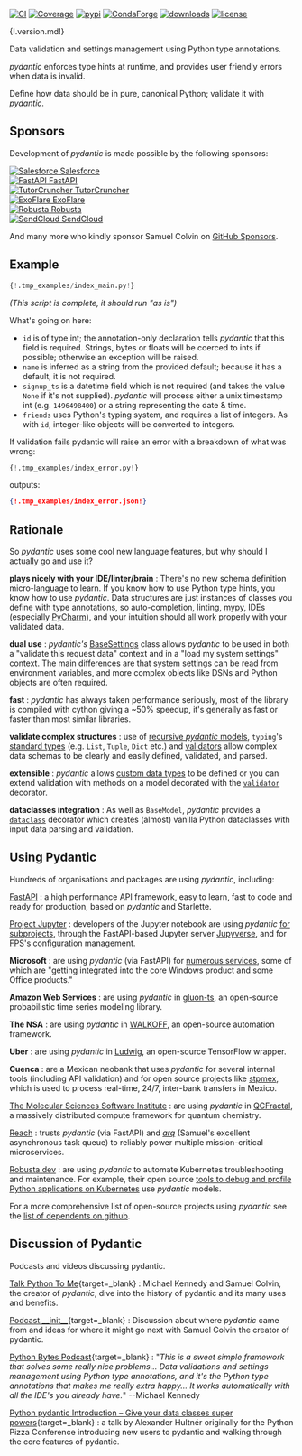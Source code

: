 [![CI](https://github.com/samuelcolvin/pydantic/workflows/CI/badge.svg?event=push)](https://github.com/samuelcolvin/pydantic/actions?query=event%3Apush+branch%3Amaster+workflow%3ACI)
[![Coverage](https://coverage-badge.samuelcolvin.workers.dev/samuelcolvin/pydantic.svg)](https://github.com/samuelcolvin/pydantic/actions?query=event%3Apush+branch%3Amaster+workflow%3ACI)
[![pypi](https://img.shields.io/pypi/v/pydantic.svg)](https://pypi.python.org/pypi/pydantic)
[![CondaForge](https://img.shields.io/conda/v/conda-forge/pydantic.svg)](https://anaconda.org/conda-forge/pydantic)
[![downloads](https://pepy.tech/badge/pydantic/month)](https://pepy.tech/project/pydantic)
[![license](https://img.shields.io/github/license/samuelcolvin/pydantic.svg)](https://github.com/samuelcolvin/pydantic/blob/master/LICENSE)

{!.version.md!}

Data validation and settings management using Python type annotations.

*pydantic* enforces type hints at runtime, and provides user friendly errors when data is invalid.

Define how data should be in pure, canonical Python; validate it with *pydantic*.

## Sponsors

Development of *pydantic* is made possible by the following sponsors:

<div class="sponsors">
  <div>
    <a rel="sponsored" target="_blank" href="https://www.salesforce.com">
      <img src="./sponsor_logos/salesforce.png" alt="Salesforce" />
      Salesforce
    </a>
  </div>
  <div>
    <a rel="sponsored" target="_blank" href="https://fastapi.tiangolo.com">
      <img src="./sponsor_logos/fastapi.png" alt="FastAPI" />
      FastAPI
    </a>
  </div>
  <div>
    <a rel="sponsored" target="_blank" href="https://tutorcruncher.com/?utm_source=pydantic&utm_campaign=open_source">
      <img src="./sponsor_logos/tutorcruncher.png" alt="TutorCruncher" />
      TutorCruncher
    </a>
  </div>
  <div>
    <a rel="sponsored" target="_blank" href="https://www.exoflare.com/open-source/?utm_source=pydantic&utm_campaign=open_source">
      <img src="./sponsor_logos/exoflare.png" alt="ExoFlare" />
      ExoFlare
    </a>
  </div>
  <div>
    <a rel="sponsored" target="_blank" href="https://home.robusta.dev">
      <img src="./sponsor_logos/robusta.png" alt="Robusta" />
      Robusta
    </a>
  </div>
  <div>
    <a rel="sponsored" target="_blank" href="https://www.sendcloud.com">
      <img src="./sponsor_logos/sendcloud.png" alt="SendCloud" />
      SendCloud
    </a>
  </div>
</div>

And many more who kindly sponsor Samuel Colvin on [GitHub Sponsors](https://github.com/sponsors/samuelcolvin#sponsors).

<script>
  // randomize the order of sponsors
  const ul = document.querySelector('.sponsors')
  for (let i = ul.children.length; i >= 0; i--) {
    ul.appendChild(ul.children[Math.random() * i | 0])
  }
</script>

## Example

```py
{!.tmp_examples/index_main.py!}
```
_(This script is complete, it should run "as is")_

What's going on here:

* `id` is of type int; the annotation-only declaration tells *pydantic* that this field is required. Strings,
  bytes or floats will be coerced to ints if possible; otherwise an exception will be raised.
* `name` is inferred as a string from the provided default; because it has a default, it is not required.
* `signup_ts` is a datetime field which is not required (and takes the value ``None`` if it's not supplied).
  *pydantic* will process either a unix timestamp int (e.g. `1496498400`) or a string representing the date & time.
* `friends` uses Python's typing system, and requires a list of integers. As with `id`, integer-like objects
  will be converted to integers.

If validation fails pydantic will raise an error with a breakdown of what was wrong:

```py
{!.tmp_examples/index_error.py!}
```
outputs:
```json
{!.tmp_examples/index_error.json!}
```

## Rationale

So *pydantic* uses some cool new language features, but why should I actually go and use it?

**plays nicely with your IDE/linter/brain**
: There's no new schema definition micro-language to learn. If you know how to use Python type hints, 
  you know how to use *pydantic*. Data structures are just instances of classes you define with type annotations, 
  so auto-completion, linting, [mypy](usage/mypy.md), IDEs (especially [PyCharm](pycharm_plugin.md)), 
  and your intuition should all work properly with your validated data.

**dual use**
: *pydantic's* [BaseSettings](usage/settings.md) class allows *pydantic* to be used in both a "validate this request
  data" context and in a "load my system settings" context. The main differences are that system settings can
  be read from environment variables, and more complex objects like DSNs and Python objects are often required.

**fast**
: *pydantic* has always taken performance seriously, most of the library is compiled with cython giving a ~50% speedup,
  it's generally as fast or faster than most similar libraries.

**validate complex structures**
: use of [recursive *pydantic* models](usage/models.md#recursive-models), `typing`'s 
  [standard types](usage/types.md#standard-library-types) (e.g. `List`, `Tuple`, `Dict` etc.) and 
  [validators](usage/validators.md) allow
  complex data schemas to be clearly and easily defined, validated, and parsed.

**extensible**
: *pydantic* allows [custom data types](usage/types.md#custom-data-types) to be defined or you can extend validation 
  with methods on a model decorated with the [`validator`](usage/validators.md) decorator.
  
**dataclasses integration**
: As well as `BaseModel`, *pydantic* provides
  a [`dataclass`](usage/dataclasses.md) decorator which creates (almost) vanilla Python dataclasses with input
  data parsing and validation.

## Using Pydantic

Hundreds of organisations and packages are using *pydantic*, including:

[FastAPI](https://fastapi.tiangolo.com/)
: a high performance API framework, easy to learn,
  fast to code and ready for production, based on *pydantic* and Starlette.

[Project Jupyter](https://jupyter.org/)
: developers of the Jupyter notebook are using *pydantic* 
  [for subprojects](https://github.com/samuelcolvin/pydantic/issues/773), through the FastAPI-based Jupyter server
  [Jupyverse](https://github.com/jupyter-server/jupyverse), and for [FPS](https://github.com/jupyter-server/fps)'s
  configuration management.

**Microsoft**
: are using *pydantic* (via FastAPI) for 
  [numerous services](https://github.com/tiangolo/fastapi/pull/26#issuecomment-463768795), some of which are 
  "getting integrated into the core Windows product and some Office products."

**Amazon Web Services**
: are using *pydantic* in [gluon-ts](https://github.com/awslabs/gluon-ts), an open-source probabilistic time series
  modeling library.

**The NSA**
: are using *pydantic* in [WALKOFF](https://github.com/nsacyber/WALKOFF), an open-source automation framework.

**Uber**
: are using *pydantic* in [Ludwig](https://github.com/uber/ludwig), an open-source TensorFlow wrapper.

**Cuenca**
: are a Mexican neobank that uses *pydantic* for several internal
  tools (including API validation) and for open source projects like
  [stpmex](https://github.com/cuenca-mx/stpmex-python), which is used to process real-time, 24/7, inter-bank
  transfers in Mexico.

[The Molecular Sciences Software Institute](https://molssi.org)
: are using *pydantic* in [QCFractal](https://github.com/MolSSI/QCFractal), a massively distributed compute framework
  for quantum chemistry.

[Reach](https://www.reach.vote)
: trusts *pydantic* (via FastAPI) and [*arq*](https://github.com/samuelcolvin/arq) (Samuel's excellent
  asynchronous task queue) to reliably power multiple mission-critical microservices.

[Robusta.dev](https://robusta.dev/)
: are using *pydantic* to automate Kubernetes troubleshooting and maintenance. For example, their open source
  [tools to debug and profile Python applications on Kubernetes](https://home.robusta.dev/python/) use
  *pydantic* models.

For a more comprehensive list of open-source projects using *pydantic* see the 
[list of dependents on github](https://github.com/samuelcolvin/pydantic/network/dependents).

## Discussion of Pydantic

Podcasts and videos discussing pydantic.

[Talk Python To Me](https://talkpython.fm/episodes/show/313/automate-your-data-exchange-with-pydantic){target=_blank}
: Michael Kennedy and Samuel Colvin, the creator of *pydantic*, dive into the history of pydantic and its many uses and benefits.

[Podcast.\_\_init\_\_](https://www.pythonpodcast.com/pydantic-data-validation-episode-263/){target=_blank}
: Discussion about where *pydantic* came from and ideas for where it might go next with 
  Samuel Colvin the creator of pydantic.

[Python Bytes Podcast](https://pythonbytes.fm/episodes/show/157/oh-hai-pandas-hold-my-hand){target=_blank}
: "*This is a sweet simple framework that solves some really nice problems... Data validations and settings management 
  using Python type annotations, and it's the Python type annotations that makes me really extra happy... It works 
  automatically with all the IDE's you already have.*" --Michael Kennedy

[Python pydantic Introduction – Give your data classes super powers](https://www.youtube.com/watch?v=WJmqgJn9TXg){target=_blank}
: a talk by Alexander Hultnér originally for the Python Pizza Conference introducing new users to pydantic and walking 
  through the core features of pydantic.

